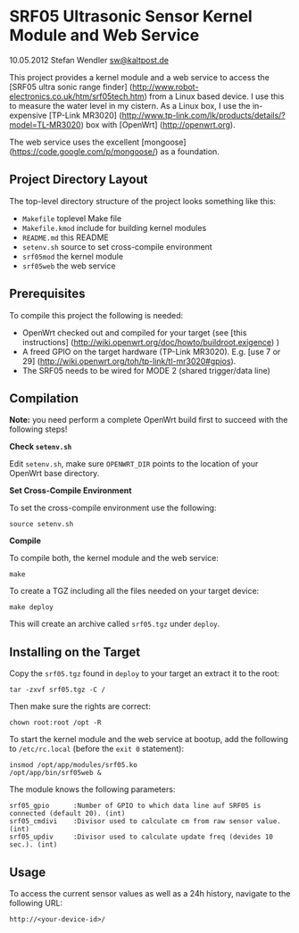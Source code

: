 SRF05 Ultrasonic Sensor Kernel Module and Web Service
=====================================================
10.05.2012 Stefan Wendler
sw@kaltpost.de

This project provides a kernel module and a web service to access the 
[SRF05 ultra sonic range finder] (http://www.robot-electronics.co.uk/htm/srf05tech.htm) from a Linux based device. 
I use this to measure the water level in my cistern. As a Linux box, I use the in-expensive 
[TP-Link MR3020] (http://www.tp-link.com/lk/products/details/?model=TL-MR3020) box with [OpenWrt] (http://openwrt.org).

The web service uses the excellent [mongoose] (https://code.google.com/p/mongoose/) as a foundation.


Project Directory Layout
------------------------

The top-level directory structure of the project looks something like this:

* `Makefile` 		toplevel Make file
* `Makefile.kmod`	include for building kernel modules
* `README.md`		this README
* `setenv.sh`		source to set cross-compile environment
* `srf05mod`		the kernel module
* `srf05web`		the web service


Prerequisites
-------------

To compile this project the following is needed: 

* OpenWrt checked out and compiled for your target (see [this instructions] (http://wiki.openwrt.org/doc/howto/buildroot.exigence) )
* A freed GPIO on the target hardware (TP-Link MR3020). E.g. [use 7 or 29] (http://wiki.openwrt.org/toh/tp-link/tl-mr3020#gpios). 
* The SRF05 needs to be wired for MODE 2 (shared trigger/data line)


Compilation
------------

**Note:** you need perform a complete OpenWrt build first to succeed with the following steps!

**Check `setenv.sh`**

Edit `setenv.sh`, make sure `OPENWRT_DIR` points to the location of your OpenWrt base directory.

**Set Cross-Compile Environment**

To set the cross-compile environment use the following:

	source setenv.sh

**Compile**

To compile both, the kernel module and the web service:

	make

To create a TGZ including all the files needed on your target device:

	make deploy

This will create an archive called `srf05.tgz` under `deploy`.


Installing on the Target
------------------------

Copy the `srf05.tgz` found in `deploy` to your target an extract it to the root:

	tar -zxvf srf05.tgz -C /

Then make sure the rights are correct:

	chown root:root /opt -R

To start the kernel module and the web service at bootup, add the following to 
`/etc/rc.local` (before the `exit 0` statement):

	insmod /opt/app/modules/srf05.ko
	/opt/app/bin/srf05web &

The module knows the following parameters:

	srf05_gpio		:Number of GPIO to which data line auf SRF05 is connected (default 20). (int)
	srf05_cmdivi	:Divisor used to calculate cm from raw sensor value. (int)
	srf05_updiv		:Divisor used to calculate update freq (devides 10 sec.). (int)


Usage
-----

To access the current sensor values as well as a 24h history, navigate to the following URL:

	http://<your-device-id>/

